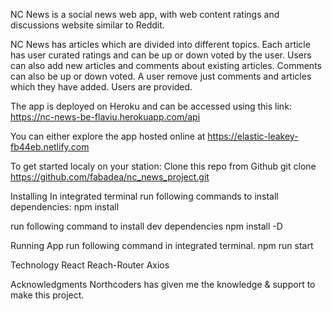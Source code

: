 
NC News is a social news web app, with web content ratings and discussions website similar to Reddit.

NC News has articles which are divided into different topics. Each article has user curated ratings and can be up or down voted by the user. Users can also add new articles and comments about existing articles. Comments can also be up or down voted. A user remove just comments and articles which they have added. Users are provided.

The app is deployed on Heroku and can be accessed using this link:
https://nc-news-be-flaviu.herokuapp.com/api

You can either explore the app hosted online at
https://elastic-leakey-fb44eb.netlify.com



To get started localy on your station: Clone this repo from Github
git clone https://github.com/fabadea/nc_news_project.git

Installing
In integrated terminal run following commands to install dependencies:
npm install

run following command to install dev dependencies
npm install -D

Running App
run following command in integrated terminal.
npm run start

Technology
React
Reach-Router
Axios

Acknowledgments
Northcoders has given me the knowledge & support to make this project.
